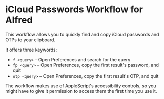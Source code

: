 # iCloud Passwords Workflow for Alfred

This workflow allows you to quickly find and copy iCloud passwords and OTPs to your clipboard.

It offers three keywords:

- `f <query>` – Open Preferences and search for the query
- `fp <query>` – Open Preferences, copy the first result's password, and quit
- `otp <query>` – Open Preferences, copy the first result's OTP, and quit

The workflow makes use of AppleScript's accessibility controls, so you might have to give it 
permission to access them the first time you use it.
